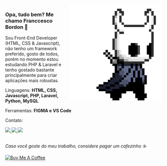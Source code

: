 <img src="https://raw.githubusercontent.com/TanZng/TanZng/master/assets/hollor_knight3.gif" min-width="300px" max-width="300px" width="300px" align="right">

<h3 align="left">
  Opa, tudo bem? Me chamo Franccesco Bordon 🫡
</h1>

<p align="left">
  Sou Front-End Developer (HTML, CSS & Javascript), não tenho um framework preferido, gosto de todos, porém no momento estou estudando PHP & Laravel e tenho gostado bastante principalmente para criar aplicações mais robustas.
</p>

<p align="left"> 
  Linguagens: <strong>HTML, CSS, Javascript, PHP, Laravel, Python, MySQL</strong>
</p>

<p align="left">
  Ferramentas: <strong>FIGMA e VS Code</strong>
</p>

<span>Contato: </span>
<div>
  <a href="https://www.linkedin.com/in/franccesco-bordon" target="_blank">
    <img src="https://img.icons8.com/dusk/40/000000/linkedin.png"/>
  </a>
  <a href="mailto:franccesco_@hotmail.com" target="_blank">
    <img src="https://img.icons8.com/dusk/40/000000/ms-outlook.png"/>
    
  </a>
  <a href="https://wa.me/5547999693071" target="_blank">
    <img src="https://img.icons8.com/dusk/40/000000/whatsapp.png"/>
  </a>
</div>

<br />

<p>
  <i>Caso você goste do meu trabalho, considere pagar um cafezinho ☕</i>
</p>
<a href="https://www.buymeacoffee.com/tiesco" target="_blank">
  <img 
    src="https://www.buymeacoffee.com/assets/img/custom_images/orange_img.png" 
    alt="Buy Me A Coffee" 
    style="height: 41px !important;width: 174px !important;box-shadow: 0px 3px 2px 0px rgba(190, 190, 190, 0.5) !important;-webkit-box-shadow: 0px 3px 2px 0px rgba(190, 190, 190, 0.5) !important;"
  >
</a>

